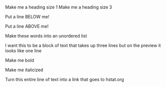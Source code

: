 Make me a heading size 1
Make me a heading size 3

Put a line BELOW me!

Put a line ABOVE me!

Make 
these
words
into
an
unordered
list

I want this to be a block of text
that takes up three lines but on
the preview it looks like one line

Make me bold

Make me italicized

Turn this entire line of text into a link that goes to hstat.org